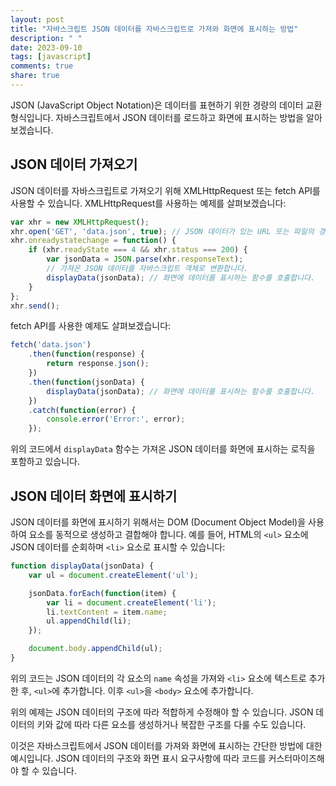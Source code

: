 ```yaml
---
layout: post
title: "자바스크립트 JSON 데이터를 자바스크립트로 가져와 화면에 표시하는 방법"
description: " "
date: 2023-09-10
tags: [javascript]
comments: true
share: true
---
```


JSON (JavaScript Object Notation)은 데이터를 표현하기 위한 경량의 데이터 교환 형식입니다. 자바스크립트에서 JSON 데이터를 로드하고 화면에 표시하는 방법을 알아보겠습니다.

## JSON 데이터 가져오기

JSON 데이터를 자바스크립트로 가져오기 위해 XMLHttpRequest 또는 fetch API를 사용할 수 있습니다. XMLHttpRequest를 사용하는 예제를 살펴보겠습니다:

```javascript
var xhr = new XMLHttpRequest();
xhr.open('GET', 'data.json', true); // JSON 데이터가 있는 URL 또는 파일의 경로를 지정합니다.
xhr.onreadystatechange = function() {
    if (xhr.readyState === 4 && xhr.status === 200) {
        var jsonData = JSON.parse(xhr.responseText);
        // 가져온 JSON 데이터를 자바스크립트 객체로 변환합니다.
        displayData(jsonData); // 화면에 데이터를 표시하는 함수를 호출합니다.
    }
};
xhr.send();
```

fetch API를 사용한 예제도 살펴보겠습니다:

```javascript
fetch('data.json')
    .then(function(response) {
        return response.json();
    })
    .then(function(jsonData) {
        displayData(jsonData); // 화면에 데이터를 표시하는 함수를 호출합니다.
    })
    .catch(function(error) {
        console.error('Error:', error);
    });
```

위의 코드에서 `displayData` 함수는 가져온 JSON 데이터를 화면에 표시하는 로직을 포함하고 있습니다.

## JSON 데이터 화면에 표시하기

JSON 데이터를 화면에 표시하기 위해서는 DOM (Document Object Model)을 사용하여 요소를 동적으로 생성하고 결합해야 합니다. 예를 들어, HTML의 `<ul>` 요소에 JSON 데이터를 순회하며 `<li>` 요소로 표시할 수 있습니다:

```javascript
function displayData(jsonData) {
    var ul = document.createElement('ul');

    jsonData.forEach(function(item) {
        var li = document.createElement('li');
        li.textContent = item.name;
        ul.appendChild(li);
    });

    document.body.appendChild(ul);
}
```

위의 코드는 JSON 데이터의 각 요소의 `name` 속성을 가져와 `<li>` 요소에 텍스트로 추가한 후, `<ul>`에 추가합니다. 이후 `<ul>`을 `<body>` 요소에 추가합니다.

위의 예제는 JSON 데이터의 구조에 따라 적합하게 수정해야 할 수 있습니다. JSON 데이터의 키와 값에 따라 다른 요소를 생성하거나 복잡한 구조를 다룰 수도 있습니다.

이것은 자바스크립트에서 JSON 데이터를 가져와 화면에 표시하는 간단한 방법에 대한 예시입니다. JSON 데이터의 구조와 화면 표시 요구사항에 따라 코드를 커스터마이즈해야 할 수 있습니다.